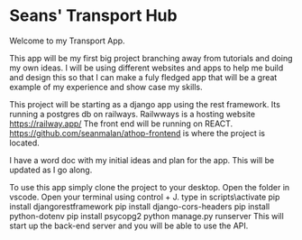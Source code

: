 # Seans' Transport Hub


Welcome to my Transport App.


This app will be my first big project branching away from tutorials and doing my own ideas. I will be using different websites and apps to help me build and design this so that I can make a fuly fledged app that will be a great example of my experience and show case my skills.

This project will be starting as a django app using the rest framework. Its running a postgres db on railways. Railwways is a hosting website https://railway.app/
The front end will be running on REACT. https://github.com/seanmalan/athop-frontend is where the project is located.


I have a word doc with my initial ideas and plan for the app. This will be updated as I go along. 


To use this app simply clone the project to your desktop. Open the folder in vscode. Open your terminal using control + J. type in
  scripts\activate
  pip install djangorestframework
  pip install django-cors-headers
  pip install python-dotenv
  pip install psycopg2
  python manage.py runserver
This will start up the back-end server and you will be able to use the API.

